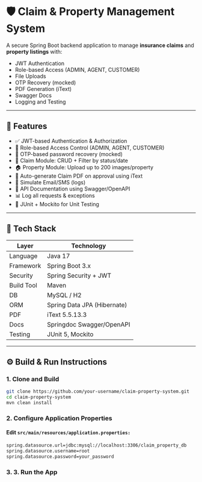 # 🛡️ Claim & Property Management System

A secure Spring Boot backend application to manage **insurance claims** and **property listings** with:
- JWT Authentication
- Role-based Access (ADMIN, AGENT, CUSTOMER)
- File Uploads
- OTP Recovery (mocked)
- PDF Generation (iText)
- Swagger Docs
- Logging and Testing

---

## 🚀 Features

- ✅ JWT-based Authentication & Authorization
- 👥 Role-based Access Control (ADMIN, AGENT, CUSTOMER)
- 🔁 OTP-based password recovery (mocked)
- 🧾 Claim Module: CRUD + Filter by status/date
- 🏠 Property Module: Upload up to 200 images/property
- 📄 Auto-generate Claim PDF on approval using iText
- 📨 Simulate Email/SMS (logs)
- 📘 API Documentation using Swagger/OpenAPI
- 📊 Log all requests & exceptions
- 🧪 JUnit + Mockito for Unit Testing

---

## 🧱 Tech Stack

| Layer        | Technology                      |
|--------------|----------------------------------|
| Language     | Java 17                         |
| Framework    | Spring Boot 3.x                 |
| Security     | Spring Security + JWT           |
| Build Tool   | Maven                           |
| DB           | MySQL / H2                      |
| ORM          | Spring Data JPA (Hibernate)     |
| PDF          | iText 5.5.13.3                  |
| Docs         | Springdoc Swagger/OpenAPI       |
| Testing      | JUnit 5, Mockito                |

---

## ⚙️ Build & Run Instructions

### 1. Clone and Build

```bash
git clone https://github.com/your-username/claim-property-system.git
cd claim-property-system
mvn clean install
```
### 2. Configure Application Properties
#### Edit `src/main/resources/application.properties:`

```bash
spring.datasource.url=jdbc:mysql://localhost:3306/claim_property_db
spring.datasource.username=root
spring.datasource.password=your_password
```

### 3. 3. Run the App